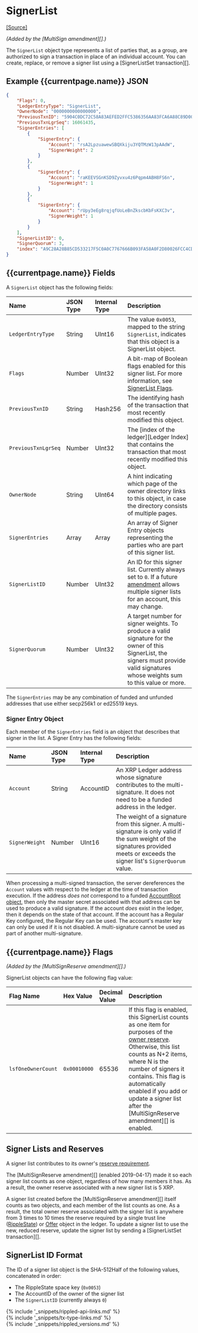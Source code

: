# SignerList
[[Source]](https://github.com/ripple/rippled/blob/6d2e3da30696bd10e3bb11a5ff6d45d2c4dae90f/src/ripple/protocol/impl/LedgerFormats.cpp#L127 "Source")

_(Added by the [MultiSign amendment][].)_

The `SignerList` object type represents a list of parties that, as a group, are authorized to sign a transaction in place of an individual account. You can create, replace, or remove a signer list using a [SignerListSet transaction][].


## Example {{currentpage.name}} JSON

```json
{
    "Flags": 0,
    "LedgerEntryType": "SignerList",
    "OwnerNode": "0000000000000000",
    "PreviousTxnID": "5904C0DC72C58A83AEFED2FFC5386356AA83FCA6A88C89D00646E51E687CDBE4",
    "PreviousTxnLgrSeq": 16061435,
    "SignerEntries": [
        {
            "SignerEntry": {
                "Account": "rsA2LpzuawewSBQXkiju3YQTMzW13pAAdW",
                "SignerWeight": 2
            }
        },
        {
            "SignerEntry": {
                "Account": "raKEEVSGnKSD9Zyvxu4z6Pqpm4ABH8FS6n",
                "SignerWeight": 1
            }
        },
        {
            "SignerEntry": {
                "Account": "rUpy3eEg8rqjqfUoLeBnZkscbKbFsKXC3v",
                "SignerWeight": 1
            }
        }
    ],
    "SignerListID": 0,
    "SignerQuorum": 3,
    "index": "A9C28A28B85CD533217F5C0A0C7767666B093FA58A0F2D80026FCC4CD932DDC7"
}
```

## {{currentpage.name}} Fields

A `SignerList` object has the following fields:

| Name                | JSON Type | Internal Type | Description                |
|:--------------------|:----------|:--------------|:---------------------------|
| `LedgerEntryType`   | String    | UInt16        | The value `0x0053`, mapped to the string `SignerList`, indicates that this object is a SignerList object. |
| `Flags`             | Number    | UInt32        | A bit-map of Boolean flags enabled for this signer list. For more information, see [SignerList Flags](#signerlist-flags). |
| `PreviousTxnID`     | String    | Hash256       | The identifying hash of the transaction that most recently modified this object. |
| `PreviousTxnLgrSeq` | Number    | UInt32        | The [index of the ledger][Ledger Index] that contains the transaction that most recently modified this object. |
| `OwnerNode`         | String    | UInt64        | A hint indicating which page of the owner directory links to this object, in case the directory consists of multiple pages. |
| `SignerEntries`     | Array     | Array         | An array of Signer Entry objects representing the parties who are part of this signer list. |
| `SignerListID`      | Number    | UInt32        | An ID for this signer list. Currently always set to `0`. If a future [amendment](amendments.html) allows multiple signer lists for an account, this may change. |
| `SignerQuorum`      | Number    | UInt32        | A target number for signer weights. To produce a valid signature for the owner of this SignerList, the signers must provide valid signatures whose weights sum to this value or more. |

The `SignerEntries` may be any combination of funded and unfunded addresses that use either secp256k1 or ed25519 keys.

### Signer Entry Object

Each member of the `SignerEntries` field is an object that describes that signer in the list. A Signer Entry has the following fields:

| Name           | JSON Type | Internal Type | Description                     |
|:---------------|:----------|:--------------|:--------------------------------|
| `Account`      | String    | AccountID     | An XRP Ledger address whose signature contributes to the multi-signature. It does not need to be a funded address in the ledger. |
| `SignerWeight` | Number    | UInt16        | The weight of a signature from this signer. A multi-signature is only valid if the sum weight of the signatures provided meets or exceeds the signer list's `SignerQuorum` value. |

When processing a multi-signed transaction, the server dereferences the `Account` values with respect to the ledger at the time of transaction execution. If the address _does not_ correspond to a funded [AccountRoot object](accountroot.html), then only the master secret associated with that address can be used to produce a valid signature. If the account _does_ exist in the ledger, then it depends on the state of that account. If the account has a Regular Key configured, the Regular Key can be used. The account's master key can only be used if it is not disabled. A multi-signature cannot be used as part of another multi-signature.

## {{currentpage.name}} Flags

_(Added by the [MultiSignReserve amendment][].)_

SignerList objects can have the following flag value:

| Flag Name          | Hex Value    | Decimal Value | Description              |
|:-------------------|:-------------|:--------------|:-------------------------|
| `lsfOneOwnerCount` | `0x00010000` | 65536         | If this flag is enabled, this SignerList counts as one item for purposes of the [owner reserve](reserves.html#owner-reserves). Otherwise, this list counts as N+2 items, where N is the number of signers it contains. This flag is automatically enabled if you add or update a signer list after the [MultiSignReserve amendment][] is enabled. |

## Signer Lists and Reserves

A signer list contributes to its owner's [reserve requirement](reserves.html).

The [MultiSignReserve amendment][] (enabled 2019-04-17) made it so each signer list counts as one object, regardless of how many members it has. As a result, the owner reserve associated with a new signer list is 5 XRP.

A signer list created before the [MultiSignReserve amendment][] itself counts as two objects, and each member of the list counts as one. As a result, the total owner reserve associated with the signer list is anywhere from 3 times to 10 times the reserve required by a single trust line ([RippleState](ripplestate.html)) or [Offer](offer.html) object in the ledger. To update a signer list to use the new, reduced reserve, update the signer list by sending a [SignerListSet transaction][].

## SignerList ID Format

The ID of a signer list object is the SHA-512Half of the following values, concatenated in order:

* The RippleState space key (`0x0053`)
* The AccountID of the owner of the signer list
* The `SignerListID` (currently always `0`)

<!--{# common link defs #}-->
{% include '_snippets/rippled-api-links.md' %}			
{% include '_snippets/tx-type-links.md' %}			
{% include '_snippets/rippled_versions.md' %}
